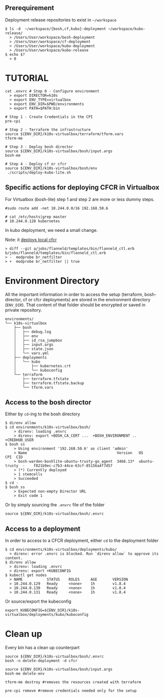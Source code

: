 ## Prerequirement

Deployment release repositories to exist in `~/workspace`

```
$ ls -d  ~/workspace/{bosh,cf,kubo}-deployment ~/workspace/kubo-release/
  > /Users/User/workspace/bosh-deployment
  > /Users/User/workspace/cf-deployment
  > /Users/User/workspace/kubo-deployment
  > /Users/User/workspace/kubo-release
$ echo $?
  > 0
```

# TUTORIAL

```
cat .envrc # Step 0 - Configure environment
  > export DIRECTOR=k10s
  > export ENV_TYPE=virtualbox
  > export ENV_DIR=$PWD/environments
  > export PATH=$PATH:bin

# Step 1 - Create Credentials in the CPI
pre-cpi

# Step 2 - Terraform the infrastructure
source ${ENV_DIR}/k10s-virtualbox/terraform/tform.vars
tform-me

# Step 3 - Deploy bosh director
source ${ENV_DIR}/k10s-virtualbox/bosh/input.args
bosh-me

# Step 4 - Deploy cf or cfcr
source ${ENV_DIR}/k10s-virtualbox/bosh/env
 ./scripts/deploy-kubo-lite.sh
```

## Specific actions for deploying CFCR in Virtualbox

For Virtualbox (bosh-lite) step 1 and step 2 are more or less dummy steps.

```
#sudo route add -net 10.244.0.0/16 192.168.50.6

# cat /etc/hosts|grep master
# 10.244.0.128 kubernetes

```
In kubo deployment, we need a small change.

Note: it [deploys local cfcr](https://github.com/karampok/bosh-devground/blob/master/scripts/deploy-kubo-lite.sh#L16)

```
> diff --git a/jobs/flanneld/templates/bin/flanneld_ctl.erb b/jobs/flanneld/templates/bin/flanneld_ctl.erb
> -  modprobe br_netfilter
> +  modprobe br_netfilter || true
```


# Environment Directory

All the important information in order to access the setup (terraform,
bosh-director, cf or cfcr deployments) are stored in the environment directory
(`ENV_DIR`).  That content of that folder should be encrypted or saved in private
repository.

```
environments/
└── k10s-virtualbox
    ├── bosh
    │   ├── debug.log
    │   ├── env
    │   ├── id_rsa_jumpbox
    │   ├── input.args
    │   ├── state.json
    │   └── vars.yml
    ├── deployments
    │   └── kubo
    │       ├── kubernetes.crt
    │       └── kuboconfig
    └── terraform
        ├── terraform.tfstate
        ├── terraform.tfstate.backup
        └── tform.vars
```

## Access to the bosh director
Either by `cd`-ing to the bosh directory
```
$ direnv allow
$ cd environments/k10s-virtualbox/bosh/
	> direnv: loading .envrc
	> direnv: export +BOSH_CA_CERT ...  +BOSH_ENVIRONMENT .. +CREDHUB_USER
$ bosh ss
	> Using environment '192.168.50.6' as client 'admin'
	> Name                                         Version   OS             CPI  CID
	> bosh-warden-boshlite-ubuntu-trusty-go_agent  3468.13*  ubuntu-trusty  -    f821b9ec-c7b3-44ce-63cf-85156a4f7d57
	> (*) Currently deployed
	> 1 stemcells
	> Succeeded
$ cd -
$ bosh ss
	> Expected non-empty Director URL
	> Exit code 1
```

Or by simply sourcing the `.envrc` file of the folder 

```
source ${ENV_DIR}/k10s-virtualbox/bosh/.envrc
```

## Access to a deployment

In order to access to a CFCR deployment, either `cd` to the deployment folder

```
$ cd environments/k10s-virtualbox/deployments/kubo/
  > direnv: error .envrc is blocked. Run `direnv allow` to approve its content.
$ direnv allow
  > direnv: loading .envrc
  > direnv: export +KUBECONFIG
$ kubectl get nodes
  > NAME           STATUS    ROLES     AGE       VERSION
  > 10.244.0.129   Ready     <none>    1h        v1.8.4
  > 10.244.0.130   Ready     <none>    1h        v1.8.4
  > 10.244.0.131   Ready     <none>    1h        v1.8.4
```

Or source/export the kubeconfig 
```
export KUBECONFIG=${ENV_DIR}/k10s-virtualbox/deployments/kubo/kuboconfig
```


# Clean up 
Every bin has a clean up counterpart

```
source ${ENV_DIR}/k10s-virtualbox/bosh/.envrc
bosh -n delete-deployment -d cfcr

source ${ENV_DIR}/k10s-virtualbox/bosh/input.args
bosh-me delete-env

tform-me destroy #removes the resources created with terraform

pre-cpi remove #remove credentials needed only for the setup
```
